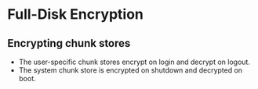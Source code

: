 # Full-Disk Encryption
## Encrypting chunk stores
- The user-specific chunk stores encrypt on login and decrypt on logout.
- The system chunk store is encrypted on shutdown and decrypted on boot.
